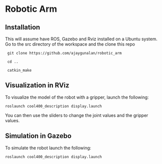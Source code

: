 Robotic Arm
===========

## Installation 
This will assume have ROS, Gazebo and Rviz installed on a Ubuntu system. Go to the src directory of the workspace and the clone this repo

  	 git clone https://github.com/ajaygunalan/robotic_arm 

  	 cd ..

  	 catkin_make


## Visualization in RViz

To visualize the model of the robot with a gripper, launch the following:

  ```
  roslaunch cool400_description display.launch 
  ```

You can then use the sliders to change the joint values and the gripper values.

## Simulation in Gazebo

To simulate the robot launch the following:


  ```
  roslaunch cool400_description display.launch 
  ```





